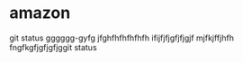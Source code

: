 # amazon
git status
gggggg-gyfg
jfghfhfhfhfhfh
ifijfjfjgfjfjgjf
mjfkjffjhfh
fngfkgfjgfjgfjggit status

